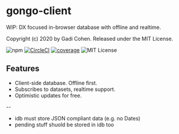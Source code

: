 # gongo-client

WIP: DX focused in-browser database with offline and realtime.

Copyright (c) 2020 by Gadi Cohen.  Released under the MIT License.

![npm](https://img.shields.io/npm/v/gongo-client) [![CircleCI](https://img.shields.io/circleci/build/github/gongojs/gongo-client)](https://circleci.com/gh/gongojs/gongo-client) [![coverage](https://img.shields.io/codecov/c/github/gongojs/gongo-client)](https://codecov.io/gh/gongojs/gongo-client) ![MIT License](https://img.shields.io/badge/license-MIT-blue.svg)

## Features

* Client-side database.  Offline first.
* Subscribes to datasets, realtime support.
* Optimistic updates for free.

--

* idb must store JSON compliant data (e.g. no Dates)
* pending stuff shuold be stored in idb too

